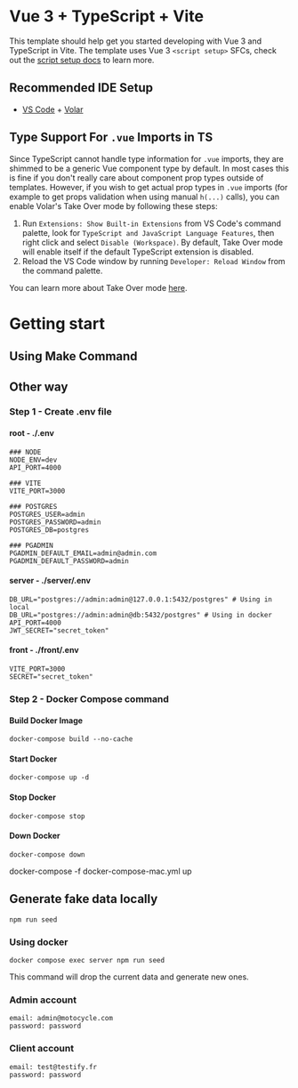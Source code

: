 # Vue 3 + TypeScript + Vite

This template should help get you started developing with Vue 3 and TypeScript in Vite. The template uses Vue 3 `<script setup>` SFCs, check out the [script setup docs](https://v3.vuejs.org/api/sfc-script-setup.html#sfc-script-setup) to learn more.

## Recommended IDE Setup

- [VS Code](https://code.visualstudio.com/) + [Volar](https://marketplace.visualstudio.com/items?itemName=Vue.volar)

## Type Support For `.vue` Imports in TS

Since TypeScript cannot handle type information for `.vue` imports, they are shimmed to be a generic Vue component type by default. In most cases this is fine if you don't really care about component prop types outside of templates. However, if you wish to get actual prop types in `.vue` imports (for example to get props validation when using manual `h(...)` calls), you can enable Volar's Take Over mode by following these steps:

1. Run `Extensions: Show Built-in Extensions` from VS Code's command palette, look for `TypeScript and JavaScript Language Features`, then right click and select `Disable (Workspace)`. By default, Take Over mode will enable itself if the default TypeScript extension is disabled.
2. Reload the VS Code window by running `Developer: Reload Window` from the command palette.

You can learn more about Take Over mode [here](https://github.com/johnsoncodehk/volar/discussions/471).

# Getting start

## Using Make Command

## Other way

### Step 1 - Create .env file

#### root - ./.env

```text
### NODE
NODE_ENV=dev
API_PORT=4000

### VITE
VITE_PORT=3000

### POSTGRES
POSTGRES_USER=admin
POSTGRES_PASSWORD=admin
POSTGRES_DB=postgres

### PGADMIN
PGADMIN_DEFAULT_EMAIL=admin@admin.com
PGADMIN_DEFAULT_PASSWORD=admin
```
#### server - ./server/.env 

```text
DB_URL="postgres://admin:admin@127.0.0.1:5432/postgres" # Using in local
DB_URL="postgres://admin:admin@db:5432/postgres" # Using in docker
API_PORT=4000
JWT_SECRET="secret_token"
```

#### front - ./front/.env

```text
VITE_PORT=3000
SECRET="secret_token"
```

### Step 2 - Docker Compose command

#### Build Docker Image
`docker-compose build --no-cache`

#### Start Docker
`docker-compose up -d`

#### Stop Docker
`docker-compose stop`

#### Down Docker
`docker-compose down`

docker-compose -f docker-compose-mac.yml up

## Generate fake data locally
`npm run seed`
### Using docker
`docker compose exec server npm run seed`

This command will drop the current data and generate new ones. 

### Admin account
```text
email: admin@motocycle.com
password: password
```
### Client account
```text
email: test@testify.fr
password: password
```
